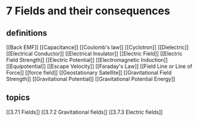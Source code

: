 # 7 Fields and their consequences

## definitions
[[Back EMF]]
[[Capacitance]]
[[Coulomb's law]]
[[Cyclotron]]
[[Dielectric]]
[[Electrical Conductor]]
[[Electrical Insulator]]
[[Electric Field]]
[[Electric Field Strength]]
[[Electric Potential]]
[[Electromagnetic Induction]]
[[Equipotential]]
[[Escape Velocity]]
[[Faraday's Law]]
[[Field Line or Line of Force]]
[[force field]]
[[Geostationary Satellite]]
[[Gravitational Field Strength]]
[[Gravitational Potential]]
[[Gravitational Potential Energy]]
## topics
[[3.7.1 Fields]]
[[3.7.2 Gravitational fields]]
[[3.7.3 Electric fields]]